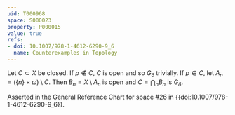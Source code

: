 ```yaml
---
uid: T000968
space: S000023
property: P000015
value: true
refs:
- doi: 10.1007/978-1-4612-6290-9_6
  name: Counterexamples in Topology
---
```


Let $C \subset X$ be closed. If $p \not\in C$, $C$ is open and so $G_\delta$ trivially. If $p \in C$, let $A_n = (\{n\} \times \omega) \setminus C$. Then $B_n = X \setminus A_n$ is open and $C = \bigcap_n B_n$ is $G_\delta$.

Asserted in the General Reference Chart for space #26 in
{{doi:10.1007/978-1-4612-6290-9_6}}.

